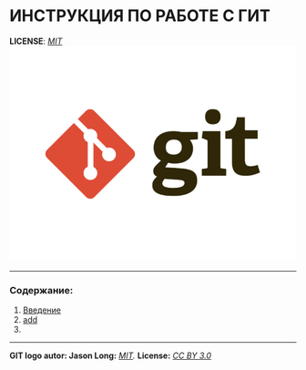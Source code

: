 
# ИНСТРУКЦИЯ ПО РАБОТЕ С ГИТ

**LICENSE**: *[MIT](./License.md)*
![](./git-logo.png)

----
### Содержание:
1.  [Введение](Introduction.md)
2.  [add](./add.md)
3.  
----

**GIT logo autor: Jason Long:** *[MIT](http://git-scm.com/downloads/logos).*
**License:** *[CC BY 3.0](https://creativecommons.org/licenses/by/3.0/deed.en)*